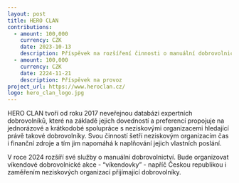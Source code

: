 ```yaml
---
layout: post
title: HERO CLAN
contributions:
  - amount: 100,000
    currency: CZK
    date: 2023-10-13
    description: Příspěvek na rozšíření činnosti o manuální dobrovolnictví, tzv. “víkendovky”.
  - amount: 100,000
    currency: CZK
    date: 2224-11-21
    description: Příspěvek na provoz
project_url: https://www.heroclan.cz/
logo: hero_clan_logo.jpg
---
```

HERO CLAN tvoří od roku 2017 neveřejnou databázi expertních dobrovolníků, které na základě jejich dovedností a preferencí propojuje na jednorázové a krátkodobé spolupráce s neziskovými organizacemi hledající právě takové dobrovolníky. Svou činností šetří neziskovým organizacím čas i finanční zdroje a tím jim napomáhá k naplňování jejich vlastních poslání.

V roce 2024 rozšíří své služby o manuální dobrovolnictví. Bude organizovat víkendové dobrovolnické akce - “víkendovky” - napříč Českou republikou i zaměřením neziskových organizací přijímající dobrovolníky.
